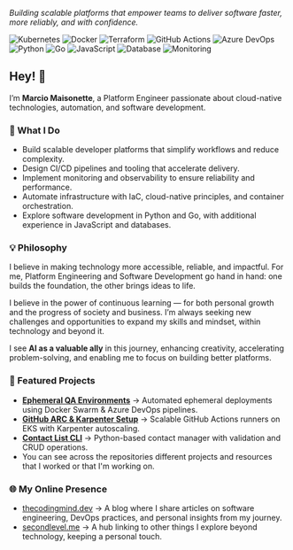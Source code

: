 *Building scalable platforms that empower teams to deliver software faster, more reliably, and with confidence.*

![Kubernetes](https://img.shields.io/badge/Kubernetes-326CE5?logo=kubernetes&logoColor=white&style=flat-square) ![Docker](https://img.shields.io/badge/Docker-2496ED?logo=docker&logoColor=white&style=flat-square) ![Terraform](https://img.shields.io/badge/Terraform-7B42BC?logo=terraform&logoColor=white&style=flat-square) ![GitHub Actions](https://img.shields.io/badge/GitHub%20Actions-2088FF?logo=github-actions&logoColor=white&style=flat-square) ![Azure DevOps](https://img.shields.io/badge/Azure%20DevOps-0078D7?logo=azure-devops&logoColor=white&style=flat-square) ![Python](https://img.shields.io/badge/Python-3776AB?logo=python&logoColor=white&style=flat-square) ![Go](https://img.shields.io/badge/Go-00ADD8?logo=go&logoColor=white&style=flat-square) ![JavaScript](https://img.shields.io/badge/JavaScript-F7DF1E?logo=javascript&logoColor=black&style=flat-square) ![Database](https://img.shields.io/badge/Database-4479A1?logo=databricks&logoColor=white&style=flat-square) ![Monitoring](https://img.shields.io/badge/Monitoring-0052CC?logo=prometheus&logoColor=white&style=flat-square)


## Hey! 👋
I’m **Marcio Maisonette**, a Platform Engineer passionate about cloud-native technologies, automation, and software development.

### 🚀 What I Do
- Build scalable developer platforms that simplify workflows and reduce complexity.
- Design CI/CD pipelines and tooling that accelerate delivery.
- Implement monitoring and observability to ensure reliability and performance.
- Automate infrastructure with IaC, cloud-native principles, and container orchestration.
- Explore software development in Python and Go, with additional experience in JavaScript and databases.

### 💡 Philosophy
I believe in making technology more accessible, reliable, and impactful. For me, 
Platform Engineering and Software Development go hand in hand: one builds the foundation, the other brings ideas to life.

I believe in the power of continuous learning — for both personal growth and the progress of society and business. I’m always seeking new challenges and opportunities to expand my skills and mindset, within technology and beyond it.

I see **AI as a valuable ally** in this journey, enhancing creativity, accelerating problem-solving, and enabling me to focus on building better platforms.

### 🌟 Featured Projects
- **[Ephemeral QA Environments](#)** → Automated ephemeral deployments using Docker Swarm & Azure DevOps pipelines.
- **[GitHub ARC & Karpenter Setup](#)** → Scalable GitHub Actions runners on EKS with Karpenter autoscaling.
- **[Contact List CLI](#)** → Python-based contact manager with validation and CRUD operations.
- You can see across the repositories different projects and resources that I worked or that I'm working on.

### 🌐 My Online Presence
- [thecodingmind.dev](https://thecodingmind.dev) → A blog where I share articles on software engineering, DevOps practices, and personal insights from my journey.
- [secondlevel.me](https://secondlevel.me) → A hub linking to other things I explore beyond technology, keeping a personal touch.
